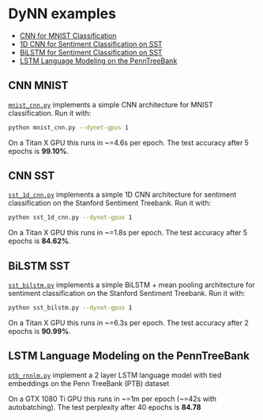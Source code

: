 # DyNN examples

- [CNN for MNIST Classification](cnn-mnist)
- [1D CNN for Sentiment Classification on SST](cnn-sst)
- [BiLSTM for Sentiment Classification on SST](bilstm-sst)
- [LSTM Language Modeling on the PennTreeBank](lstm-language-modeling-on-the-penntreebank)

## CNN MNIST

[`mnist_cnn.py`](mnist_cnn.py) implements a simple CNN architecture for MNIST classification. Run it with:

```bash
python mnist_cnn.py --dynet-gpus 1
```

On a Titan X GPU this runs in ~=4.6s per epoch. The test accuracy after 5 epochs is **99.10%**.

## CNN SST

[`sst_1d_cnn.py`](sst_1d_cnn.py) implements a simple 1D CNN architecture for sentiment classification on the Stanford Sentiment Treebank. Run it with:

```bash
python sst_1d_cnn.py --dynet-gpus 1
```

On a Titan X GPU this runs in ~=1.8s per epoch. The test accuracy after 5 epochs is **84.62%**.

## BiLSTM SST

[`sst_bilstm.py`](sst_bilstm.py) implements a simple BiLSTM + mean pooling architecture for sentiment classification on the Stanford Sentiment Treebank. Run it with:

```bash
python sst_bilstm.py --dynet-gpus 1
```

On a Titan X GPU this runs in ~=6.3s per epoch. The test accuracy after 2 epochs is **90.99%**.

## LSTM Language Modeling on the PennTreeBank

[`ptb_rnnlm.py`](ptb_rnnlm.py) implement a 2 layer LSTM language model with tied embeddings on the Penn TreeBank (PTB) dataset

On a GTX 1080 Ti GPU this runs in ~=1m per epoch (\~=42s with autobatching). The test perplexity after 40 epochs is **84.78**


